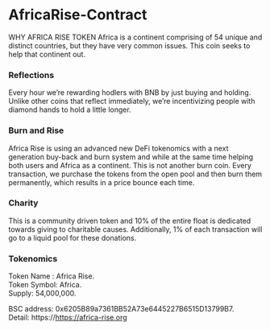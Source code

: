 # AfricaRise-Contract
WHY AFRICA RISE TOKEN
Africa is a continent comprising of 54 unique and distinct countries, but they have very common issues. This coin seeks to help that continent out.

### Reflections
Every hour we’re rewarding hodlers with BNB by just buying and holding. Unlike other coins that reflect immediately, we’re incentivizing people with diamond hands to hold a little longer.

### Burn and Rise
Africa Rise is using an advanced new DeFi tokenomics with a next generation buy-back and burn system and while at the same time helping both users and Africa as a continent. This is not another burn coin. Every transaction, we purchase the tokens from the open pool and then burn them permanently, which results in a price bounce each time.

### Charity
This is a community driven token and 10% of the entire float is dedicated towards giving to charitable causes. Additionally, 1% of each transaction will go to a liquid pool for these donations.

### Tokenomics
Token Name : Africa Rise.  
Token Symbol: Africa.   
Supply: 54,000,000.  

BSC address: 0x6205B89a7361BB52A73e6445227B6515D13799B7.  
Detail: https://https://africa-rise.org
